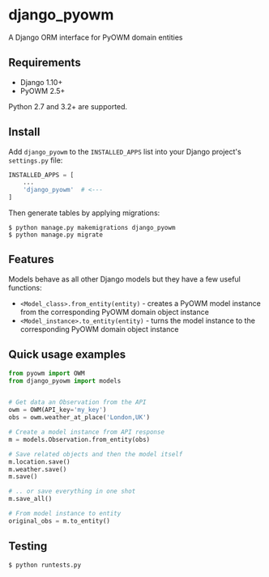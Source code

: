 # django_pyowm

A Django ORM interface for PyOWM domain entities


## Requirements

  - Django 1.10+
  - PyOWM 2.5+

Python 2.7 and 3.2+ are supported.


## Install

Add `django_pyowm` to the `INSTALLED_APPS` list into your Django project's `settings.py` file:
 
```python
INSTALLED_APPS = [
    ...
    'django_pyowm'  # <---
]
```

Then generate tables by applying migrations:

```shell
$ python manage.py makemigrations django_pyowm
$ python manage.py migrate
```


## Features
Models behave as all other Django models but they have a few useful 
functions:

  -  `<Model_class>.from_entity(entity)` - creates a PyOWM model instance
     from the corresponding PyOWM domain object instance
  -  `<Model_instance>.to_entity(entity)` - turns the model instance to
     the corresponding PyOWM domain object instance

## Quick usage examples

```python
from pyowm import OWM
from django_pyowm import models


# Get data an Observation from the API 
owm = OWM(API_key='my_key')
obs = owm.weather_at_place('London,UK')

# Create a model instance from API response
m = models.Observation.from_entity(obs)

# Save related objects and then the model itself
m.location.save()
m.weather.save()
m.save()

# .. or save everything in one shot
m.save_all()

# From model instance to entity
original_obs = m.to_entity()
```

## Testing
```shell
$ python runtests.py
```
